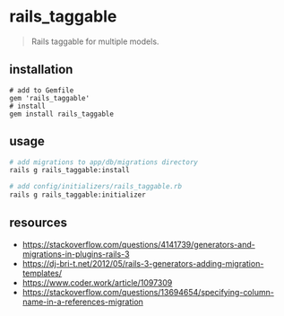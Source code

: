 # rails_taggable
> Rails taggable for multiple models.

## installation
```shell
# add to Gemfile
gem 'rails_taggable'
# install
gem install rails_taggable
```

## usage
```bash
# add migrations to app/db/migrations directory
rails g rails_taggable:install

# add config/initializers/rails_taggable.rb
rails g rails_taggable:initializer
```

## resources
- https://stackoverflow.com/questions/4141739/generators-and-migrations-in-plugins-rails-3
- https://dj-bri-t.net/2012/05/rails-3-generators-adding-migration-templates/
- https://www.coder.work/article/1097309
- https://stackoverflow.com/questions/13694654/specifying-column-name-in-a-references-migration
